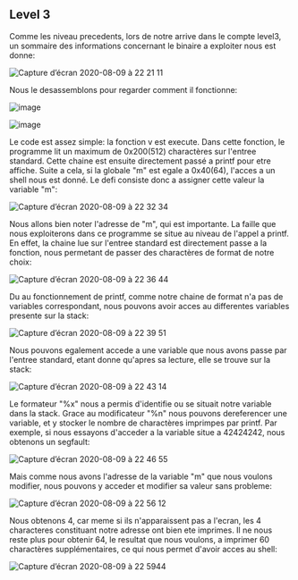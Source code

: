 ## Level 3

Comme les niveau precedents, lors de notre arrive dans le compte level3, un
sommaire des informations concernant le binaire a exploiter nous est donne:

![Capture d’écran 2020-08-09 à 22 21 11](https://user-images.githubusercontent.com/25014717/89741132-f5118a00-da8e-11ea-9c4b-f4ed17875188.png)

Nous le desassemblons pour regarder comment il fonctionne:

![image](https://user-images.githubusercontent.com/29956389/94684852-ed50c200-0328-11eb-863e-9dedae67d881.png)

![image](https://user-images.githubusercontent.com/29956389/94684901-f93c8400-0328-11eb-8e31-ea24420b3d01.png)

Le code est assez simple: la fonction v est execute. Dans cette fonction, le
programme lit un maximum de 0x200(512) charactères sur l'entree standard. Cette chaine est ensuite directement passé a printf pour etre affiche. Suite a cela, si la globale "m" est egale a 0x40(64), l'acces a un shell nous est donné.
Le defi consiste donc a assigner cette valeur la variable "m":

![Capture d’écran 2020-08-09 à 22 32 34](https://user-images.githubusercontent.com/25014717/89741287-42dac200-da90-11ea-8739-9a833e920d13.png)

Nous allons bien noter l'adresse de "m", qui est importante. La faille que nous
exploiterons dans ce programme se situe au niveau de l'appel a printf. En effet,
la chaine lue sur l'entree standard est directement passe a la fonction, nous
permetant de passer des charactères de format de notre choix:

![Capture d’écran 2020-08-09 à 22 36 44](https://user-images.githubusercontent.com/25014717/89741349-dd3b0580-da90-11ea-8dbf-9aa0dccc49d3.png)

Du au fonctionnement de printf, comme notre chaine de format n'a pas de
variables correspondant, nous pouvons avoir acces au differentes variables presente sur la stack:

![Capture d’écran 2020-08-09 à 22 39 51](https://user-images.githubusercontent.com/25014717/89741411-65b9a600-da91-11ea-80fe-b92093df296c.png)

Nous pouvons egalement accede a une variable que nous avons passe par l'entree
standard, etant donne qu'apres sa lecture, elle se trouve sur la stack:

![Capture d’écran 2020-08-09 à 22 43 14](https://user-images.githubusercontent.com/25014717/89741450-be893e80-da91-11ea-8ef0-4b4e93120fc2.png)

Le formateur "%x" nous a permis d'identifie ou se situait notre variable dans la
stack. Grace au modificateur "%n" nous pouvons dereferencer une variable, et y
stocker le nombre de charactères imprimpes par printf. Par exemple, si nous
essayons d'acceder a la variable situe a 42424242, nous obtenons un segfault:

![Capture d’écran 2020-08-09 à 22 46 55](https://user-images.githubusercontent.com/25014717/89741518-4111fe00-da92-11ea-8ddb-b4ac551de599.png)

Mais comme nous avons l'adresse de la variable "m" que nous voulons modifier,
nous pouvons y acceder et modifier sa valeur sans probleme:

![Capture d’écran 2020-08-09 à 22 56 12](https://user-images.githubusercontent.com/25014717/89741686-8e429f80-da93-11ea-9fcb-cfdf770e884f.png)

Nous obtenons 4, car meme si ils n'apparaissent pas a l'ecran, les 4 characteres
constituant notre adresse ont bien ete imprimes. Il ne nous reste plus pour
obtenir 64, le resultat que nous voulons, a imprimer 60 charactères
supplémentaires, ce qui nous permet d'avoir acces au shell:

![Capture d’écran 2020-08-09 à 22 5944](https://user-images.githubusercontent.com/25014717/89741731-0d37d800-da94-11ea-94fd-737be836d6d0.png)
